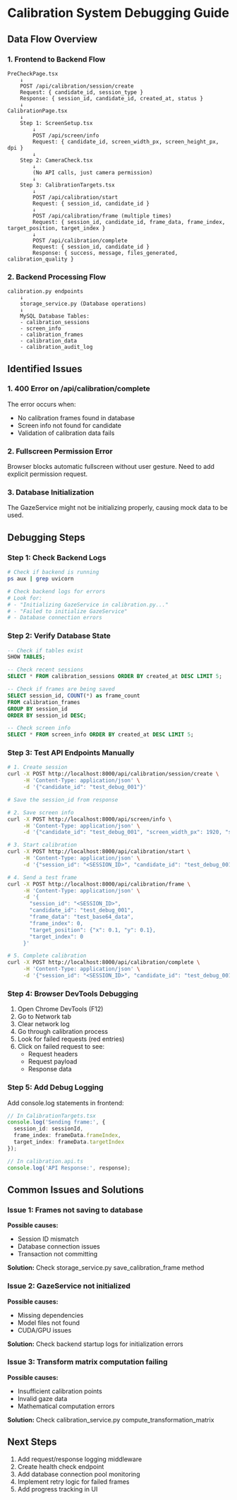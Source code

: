 # Calibration System Debugging Guide

## Data Flow Overview

### 1. Frontend to Backend Flow

```
PreCheckPage.tsx
    ↓
    POST /api/calibration/session/create
    Request: { candidate_id, session_type }
    Response: { session_id, candidate_id, created_at, status }
    ↓
CalibrationPage.tsx
    ↓
    Step 1: ScreenSetup.tsx
        ↓
        POST /api/screen/info
        Request: { candidate_id, screen_width_px, screen_height_px, dpi }
        ↓
    Step 2: CameraCheck.tsx
        ↓
        (No API calls, just camera permission)
        ↓
    Step 3: CalibrationTargets.tsx
        ↓
        POST /api/calibration/start
        Request: { session_id, candidate_id }
        ↓
        POST /api/calibration/frame (multiple times)
        Request: { session_id, candidate_id, frame_data, frame_index, target_position, target_index }
        ↓
        POST /api/calibration/complete
        Request: { session_id, candidate_id }
        Response: { success, message, files_generated, calibration_quality }
```

### 2. Backend Processing Flow

```
calibration.py endpoints
    ↓
    storage_service.py (Database operations)
    ↓
    MySQL Database Tables:
    - calibration_sessions
    - screen_info  
    - calibration_frames
    - calibration_data
    - calibration_audit_log
```

## Identified Issues

### 1. 400 Error on /api/calibration/complete

The error occurs when:
- No calibration frames found in database
- Screen info not found for candidate
- Validation of calibration data fails

### 2. Fullscreen Permission Error

Browser blocks automatic fullscreen without user gesture. Need to add explicit permission request.

### 3. Database Initialization

The GazeService might not be initializing properly, causing mock data to be used.

## Debugging Steps

### Step 1: Check Backend Logs

```bash
# Check if backend is running
ps aux | grep uvicorn

# Check backend logs for errors
# Look for:
# - "Initializing GazeService in calibration.py..."
# - "Failed to initialize GazeService"
# - Database connection errors
```

### Step 2: Verify Database State

```sql
-- Check if tables exist
SHOW TABLES;

-- Check recent sessions
SELECT * FROM calibration_sessions ORDER BY created_at DESC LIMIT 5;

-- Check if frames are being saved
SELECT session_id, COUNT(*) as frame_count 
FROM calibration_frames 
GROUP BY session_id 
ORDER BY session_id DESC;

-- Check screen info
SELECT * FROM screen_info ORDER BY created_at DESC LIMIT 5;
```

### Step 3: Test API Endpoints Manually

```bash
# 1. Create session
curl -X POST http://localhost:8000/api/calibration/session/create \
     -H 'Content-Type: application/json' \
     -d '{"candidate_id": "test_debug_001"}'

# Save the session_id from response

# 2. Save screen info
curl -X POST http://localhost:8000/api/screen/info \
     -H 'Content-Type: application/json' \
     -d '{"candidate_id": "test_debug_001", "screen_width_px": 1920, "screen_height_px": 1080}'

# 3. Start calibration
curl -X POST http://localhost:8000/api/calibration/start \
     -H 'Content-Type: application/json' \
     -d '{"session_id": "<SESSION_ID>", "candidate_id": "test_debug_001"}'

# 4. Send a test frame
curl -X POST http://localhost:8000/api/calibration/frame \
     -H 'Content-Type: application/json' \
     -d '{
       "session_id": "<SESSION_ID>",
       "candidate_id": "test_debug_001",
       "frame_data": "test_base64_data",
       "frame_index": 0,
       "target_position": {"x": 0.1, "y": 0.1},
       "target_index": 0
     }'

# 5. Complete calibration
curl -X POST http://localhost:8000/api/calibration/complete \
     -H 'Content-Type: application/json' \
     -d '{"session_id": "<SESSION_ID>", "candidate_id": "test_debug_001"}'
```

### Step 4: Browser DevTools Debugging

1. Open Chrome DevTools (F12)
2. Go to Network tab
3. Clear network log
4. Go through calibration process
5. Look for failed requests (red entries)
6. Click on failed request to see:
   - Request headers
   - Request payload
   - Response data

### Step 5: Add Debug Logging

Add console.log statements in frontend:

```typescript
// In CalibrationTargets.tsx
console.log('Sending frame:', {
  session_id: sessionId,
  frame_index: frameData.frameIndex,
  target_index: frameData.targetIndex
});

// In calibration.api.ts
console.log('API Response:', response);
```

## Common Issues and Solutions

### Issue 1: Frames not saving to database

**Possible causes:**
- Session ID mismatch
- Database connection issues
- Transaction not committing

**Solution:**
Check storage_service.py save_calibration_frame method

### Issue 2: GazeService not initialized

**Possible causes:**
- Missing dependencies
- Model files not found
- CUDA/GPU issues

**Solution:**
Check backend startup logs for initialization errors

### Issue 3: Transform matrix computation failing

**Possible causes:**
- Insufficient calibration points
- Invalid gaze data
- Mathematical computation errors

**Solution:**
Check calibration_service.py compute_transformation_matrix

## Next Steps

1. Add request/response logging middleware
2. Create health check endpoint
3. Add database connection pool monitoring
4. Implement retry logic for failed frames
5. Add progress tracking in UI